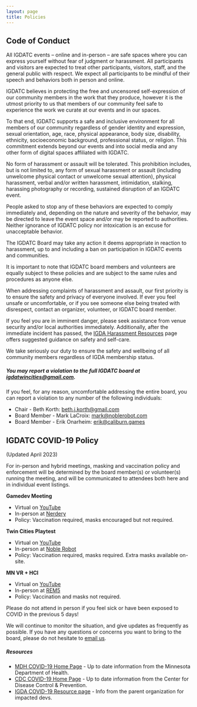 ```yaml
---
layout: page
title: Policies
---
```


<h2 id='code-of-conduct'>Code of Conduct</h2>

All IGDATC events – online and in-person – are safe spaces where you can express yourself without fear of judgment or harassment. All participants and visitors are expected to treat other participants, visitors, staff, and the general public with respect. We expect all participants to be mindful of their speech and behaviors both in person and online.

IGDATC believes in protecting the free and uncensored self-expression of our community members in the work that they produce, however it is the utmost priority to us that members of our community feel safe to experience the work we curate at our events and in our spaces.

To that end, IGDATC supports a safe and inclusive environment for all members of our community regardless of gender identity and expression, sexual orientation, age, race, physical appearance, body size, disability, ethnicity, socioeconomic background, professional status, or religion. This commitment extends beyond our events and into social media and any other form of digital spaces affiliated with IGDATC.

No form of harassment or assault will be tolerated. This prohibition includes, but is not limited to, any form of sexual harassment or assault (including unwelcome physical contact or unwelcome sexual attention), physical harassment, verbal and/or written harassment, intimidation, stalking, harassing photography or recording, sustained disruption of an IGDATC event.

People asked to stop any of these behaviors are expected to comply immediately and, depending on the nature and severity of the behavior, may be directed to leave the event space and/or may be reported to authorities. Neither ignorance of IGDATC policy nor intoxication is an excuse for unacceptable behavior.

The IGDATC Board may take any action it deems appropriate in reaction to harassment, up to and including a ban on participation in IGDATC events and communities.

It is important to note that IGDATC board members and volunteers are equally subject to these policies and are subject to the same rules and procedures as anyone else.

When addressing complaints of harassment and assault, our first priority is to ensure the safety and privacy of everyone involved. If ever you feel unsafe or uncomfortable, or if you see someone else being treated with disrespect, contact an organizer, volunteer, or IGDATC board member.

If you feel you are in imminent danger, please seek assistance from venue security and/or local authorities immediately. Additionally, after the immediate incident has passed, the [IGDA Harassment Resources](https://igda.org/resourcelibrary/harassment/) page offers suggested guidance on safety and self-care.

We take seriously our duty to ensure the safety and wellbeing of all community members regardless of IGDA membership status.

##### You may report a violation to the full IGDATC board at [igdatwincities@gmail.com](mailto:igdatwincities@gmail.com).

If you feel, for any reason, uncomfortable addressing the entire board, you can report a violation to any number of the following individuals:

* Chair - Beth Korth: [beth.j.korth@gmail.com](mailto:beth.j.korth@gmail.com)
* Board Member - Mark LaCroix: [mark@noblerobot.com](mailto:mark@noblerobot.com)
* Board Member - Erik Onarheim: [erik@caliburn.games](mailto:erik@caliburn.games)

<h2 id='covid-19-policy'>IGDATC COVID-19 Policy</h2>

(Updated April 2023)

For in-person and hybrid meetings, masking and vaccination policy and enforcement will be determined by the board member(s) or volunteer(s) running the meeting, and will be communicated to attendees both here and in individual event listings.

**Gamedev Meeting**

* Virtual on [YouTube](https://www.youtube.com/user/igdatc)
* In-person at [Nerdery](https://www.nerdery.com/)
* Policy: Vaccination required, masks encouraged but not required.

**Twin Cities Playtest**

* Virtual on [YouTube](https://www.youtube.com/user/igdatc)
* In-person at [Noble Robot](https://noblerobot.com/office)
* Policy: Vaccination required, masks required. Extra masks available on-site.

**MN VR + HCI**

* Virtual on [YouTube](https://www.youtube.com/user/igdatc)
* In-person at [REM5](https://www.rem5vr.com/)
* Policy: Vaccination and masks not required.

Please do not attend in person if you feel sick or have been exposed to COVID in the previous 5 days!

We will continue to monitor the situation, and give updates as frequently as possible. If you have any questions or concerns you want to bring to the board, please do not hesitate to [email us](mailto:igdatwincities@gmail.com).

##### Resources

* [MDH COVID-19 Home Page](https://www.health.state.mn.us/diseases/coronavirus/index.html) - Up to date information from the Minnesota Department of Health.
* [CDC COVID-19 Home Page](https://www.cdc.gov/coronavirus/2019-ncov/index.html) - Up to date information from the Center for Disease Control & Prevention.
* [IGDA COVID-19 Resource page](https://igda.org/resources/covid-19-resources/) - Info from the parent organization for impacted devs.
